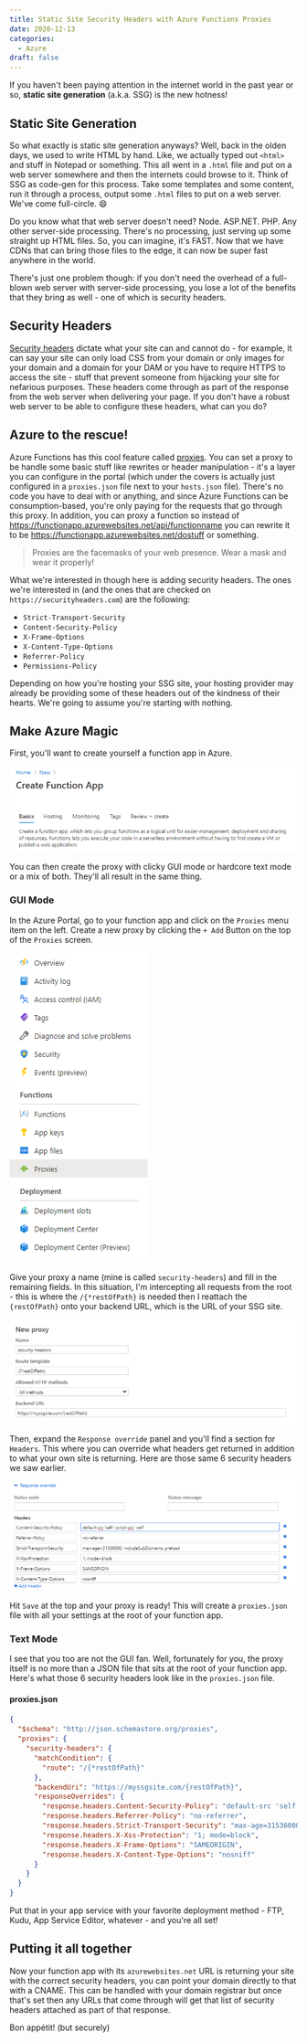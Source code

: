```yaml
---
title: Static Site Security Headers with Azure Functions Proxies
date: 2020-12-13
categories:
  - Azure
draft: false
---
```


If you haven't been paying attention in the internet world in the past year or so, **static site generation** (a.k.a. SSG) is the new hotness!

## Static Site Generation

So what exactly is static site generation anyways? Well, back in the olden days, we used to write HTML by hand. Like, we actually typed out `<html>` and stuff in Notepad or something. This all went in a `.html` file and put on a web server somewhere and then the internets could browse to it. Think of SSG as code-gen for this process. Take some templates and some content, run it through a process, output some `.html` files to put on a web server. We've come full-circle. 😄

Do you know what that web server doesn't need? Node. ASP.NET. PHP. Any other server-side processing. There's no processing, just serving up some straight up HTML files. So, you can imagine, it's FAST. Now that we have CDNs that can bring those files to the edge, it can now be super fast anywhere in the world.

There's just one problem though: if you don't need the overhead of a full-blown web server with server-side processing, you lose a lot of the benefits that they bring as well - one of which is security headers.

## Security Headers

[Security headers](https://securityheaders.com) dictate what your site can and cannot do - for example, it can say your site can only load CSS from your domain or only images for your domain and a domain for your DAM or you have to require HTTPS to access the site - stuff that prevent someone from hijacking your site for nefarious purposes. These headers come through as part of the response from the web server when delivering your page. If you don't have a robust web server to be able to configure these headers, what can you do?

## Azure to the rescue!

Azure Functions has this cool feature called [proxies](https://docs.microsoft.com/en-us/azure/azure-functions/functions-proxies). You can set a proxy to be handle some basic stuff like rewrites or header manipulation - it's a layer you can configure in the portal (which under the covers is actually just configured in a `proxies.json` file next to your `hosts.json` file). There's no code you have to deal with or anything, and since Azure Functions can be consumption-based, you're only paying for the requests that go through this proxy. In addition, you can proxy a function so instead of https://functionapp.azurewebsites.net/api/functionname you can rewrite it to be https://functionapp.azurewebsites.net/dostuff or something.

> Proxies are the facemasks of your web presence. Wear a mask and wear it properly!

What we're interested in though here is adding security headers. The ones we're interested in (and the ones that are checked on `https://securityheaders.com`) are the following:

- `Strict-Transport-Security`
- `Content-Security-Policy`
- `X-Frame-Options`
- `X-Content-Type-Options`
- `Referrer-Policy`
- `Permissions-Policy`

Depending on how you're hosting your SSG site, your hosting provider may already be providing some of these headers out of the kindness of their hearts. We're going to assume you're starting with nothing.

## Make Azure Magic

First, you'll want to create yourself a function app in Azure.

![New Function in Azure Portal](./img/function.png)

You can then create the proxy with clicky GUI mode or hardcore text mode or a mix of both. They'll all result in the same thing.

### GUI Mode

In the Azure Portal, go to your function app and click on the `Proxies` menu item on the left. Create a new proxy by clicking the `+ Add` Button on the top of the `Proxies` screen.

![Proxies menu item in Azure Portal](./img/proxies.png)

Give your proxy a name (mine is called `security-headers`) and fill in the remaining fields. In this situation, I'm intercepting all requests from the root - this is where the `/{*restOfPath}` is needed then I reattach the `{restOfPath}` onto your backend URL, which is the URL of your SSG site.

![New Proxy form in Azure Portal](./img/new-proxy.png)

Then, expand the `Response override` panel and you'll find a section for `Headers`. This where you can override what headers get returned in addition to what your own site is returning. Here are those same 6 security headers we saw earlier.

![Adding Headers in Azure Portal](./img/headers.png)

Hit `Save` at the top and your proxy is ready! This will create a `proxies.json` file with all your settings at the root of your function app.

### Text Mode

I see that you too are not the GUI fan. Well, fortunately for you, the proxy itself is no more than a JSON file that sits at the root of your function app. Here's what those 6 security headers look like in the `proxies.json` file.

#### proxies.json

```json
{
  "$schema": "http://json.schemastore.org/proxies",
  "proxies": {
    "security-headers": {
      "matchCondition": {
        "route": "/{*restOfPath}"
      },
      "backendUri": "https://myssgsite.com/{restOfPath}",
      "responseOverrides": {
        "response.headers.Content-Security-Policy": "default-src 'self'; script-src: 'self'",
        "response.headers.Referrer-Policy": "no-referrer",
        "response.headers.Strict-Transport-Security": "max-age=31536000; includeSubDomains; preload",
        "response.headers.X-Xss-Protection": "1; mode=block",
        "response.headers.X-Frame-Options": "SAMEORIGIN",
        "response.headers.X-Content-Type-Options": "nosniff"
      }
    }
  }
}
```

Put that in your app service with your favorite deployment method - FTP, Kudu, App Service Editor, whatever - and you're all set!

## Putting it all together

Now your function app with its `azurewebsites.net` URL is returning your site with the correct security headers, you can point your domain directly to that with a CNAME. This can be handled with your domain registrar but once that's set then any URLs that come through will get that list of security headers attached as part of that response.

Bon appétit! (but securely)
